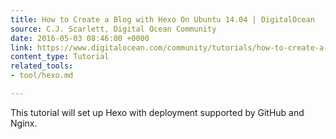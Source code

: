 ```yaml
---
title: How to Create a Blog with Hexo On Ubuntu 14.04 | DigitalOcean
source: C.J. Scarlett, Digital Ocean Community
date: 2016-05-03 08:46:00 +0000
link: https://www.digitalocean.com/community/tutorials/how-to-create-a-blog-with-hexo-on-ubuntu-14-04/
content_type: Tutorial
related_tools:
- tool/hexo.md

---
```

This tutorial will set up Hexo with deployment supported by GitHub and Nginx.